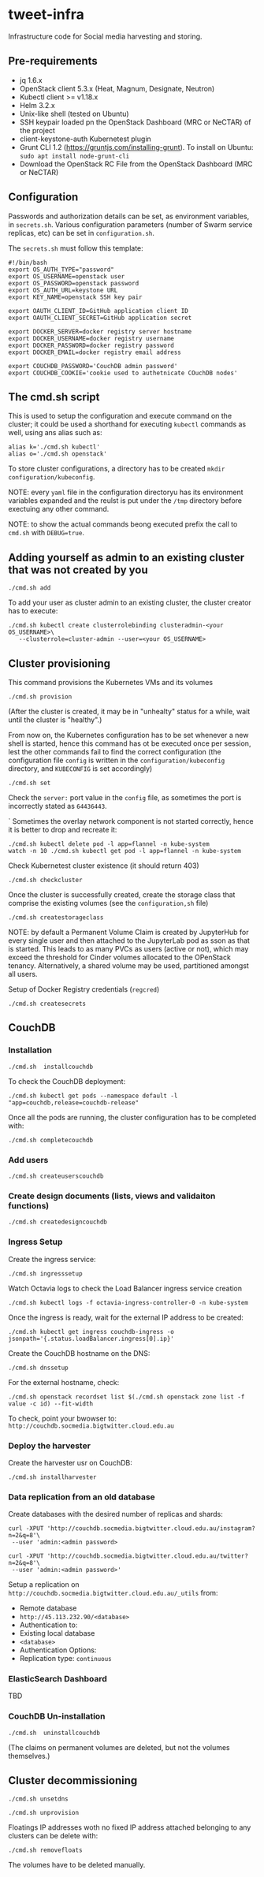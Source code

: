 # tweet-infra

Infrastructure code for Social media harvesting and storing.


## Pre-requirements

* jq 1.6.x
* OpenStack client 5.3.x (Heat, Magnum, Designate, Neutron) 
* Kubectl client >= v1.18.x
* Helm 3.2.x
* Unix-like shell (tested on Ubuntu)
* SSH keypair loaded pn the OpenStack Dashboard  (MRC or NeCTAR) of the project
* client-keystone-auth Kubernetest plugin
* Grunt CLI 1.2 (https://gruntjs.com/installing-grunt). To install on Ubuntu: `sudo apt install node-grunt-cli`
* Download the OpenStack RC File from the OpenStack Dashboard (MRC or NeCTAR)


## Configuration

Passwords and authorization details can be set, as environment variables, in `secrets.sh`.
Various configuration parameters (number of Swarm service replicas, etc) can be set in `configuration.sh`.

The `secrets.sh` must follow this template:

```shell script
#!/bin/bash
export OS_AUTH_TYPE="password"
export OS_USERNAME=openstack user
export OS_PASSWORD=openstack password
export OS_AUTH_URL=keystone URL
export KEY_NAME=openstack SSH key pair

export OAUTH_CLIENT_ID=GitHub application client ID
export OAUTH_CLIENT_SECRET=GitHub application secret

export DOCKER_SERVER=docker registry server hostname
export DOCKER_USERNAME=docker registry username
export DOCKER_PASSWORD=docker registry password
export DOCKER_EMAIL=docker registry email address

export COUCHDB_PASSWORD='CouchDB admin password'
export COUCHDB_COOKIE='cookie used to authetnicate COuchDB nodes'
```


## The cmd.sh script

This is used to setup the configuration and execute command on the cluster; it could be used a shorthand for executing
`kubectl` commands as well, using ans alias such as:
```shell script
alias k='./cmd.sh kubectl'
alias o='./cmd.sh openstack'
```
To store cluster configurations, a directory has to be created `mkdir configuration/kubeconfig`.
 
NOTE: every `yaml` file in the configuration directoryu has its environment variables expanded and the reulst is put under the `/tmp` directory before exectuing any other command.

NOTE: to show the actual commands beong executed prefix the call to `cmd.sh` with `DEBUG=true`. 


## Adding yourself as admin to an existing cluster that was not created by you

```shell script
./cmd.sh add
```

To add your user as cluster admin to an existing cluster, the cluster creator has to execute:
```
./cmd.sh kubectl create clusterrolebinding clusteradmin-<your OS_USERNAME>\
   --clusterrole=cluster-admin --user=<your OS_USERNAME>
```  


## Cluster provisioning

This command provisions the Kubernetes VMs and its volumes
```shell script
./cmd.sh provision
```
(After the cluster is created, it may be in "unhealty" status for a while, wait until the cluster is "healthy".)


From now on, the Kubernetes configuration has to be set whenever a new shell is started, hence this command
has ot be executed once per session, lest the other commands fail to find the correct configuration (the configuration file `config` is written in
the `configuration/kubeconfig` directory, and `KUBECONFIG` is set accordingly)
```shell script
./cmd.sh set
```
Check the `server:` port value in the `config` file, as sometimes the port is incorrectly stated as `64436443`.

`
Sometimes the overlay network component is not started correctly, hence it is better to drop and recreate it:
```shell script
./cmd.sh kubectl delete pod -l app=flannel -n kube-system
watch -n 10 ./cmd.sh kubectl get pod -l app=flannel -n kube-system 
```

Check Kubernetest cluster existence (it should return 403)
```shell script
./cmd.sh checkcluster
```

Once the cluster is successfully created, create the storage class that comprise the existing volumes
(see the `configuration,sh` file)
```shell script
./cmd.sh createstorageclass

```
NOTE: by default a Permanent Volume Claim is created by JupyterHub for every single user and then attached to the JupyterLab 
pod as sson as that is started. This leads to as many PVCs as users (active or not), which may exceed the threshold for Cinder
volumes allocated to the OPenStack tenancy. Alternatively, a shared volume may be used, partitioned amongst all users.


Setup of Docker Registry credentials (`regcred`)
```shell script
./cmd.sh createsecrets
```


## CouchDB

### Installation

```shell
./cmd.sh  installcouchdb
```

To check the CouchDB deployment:
```shell
./cmd.sh kubectl get pods --namespace default -l "app=couchdb,release=couchdb-release"
```

Once all the pods are running, the cluster configuration has to be completed with:
```shell
./cmd.sh completecouchdb
```


### Add users

```shell
./cmd.sh createuserscouchdb
```


### Create design documents (lists, views and validaiton functions)

```shell
./cmd.sh createdesigncouchdb
```


### Ingress Setup

Create the ingress service:
```shell script
./cmd.sh ingresssetup
```

Watch Octavia logs to check the Load Balancer ingress service creation 
```shell
./cmd.sh kubectl logs -f octavia-ingress-controller-0 -n kube-system
```

Once the ingress is ready, wait for the external IP address to be created: 
```shell script
./cmd.sh kubectl get ingress couchdb-ingress -o jsonpath='{.status.loadBalancer.ingress[0].ip}'
```

Create the CouchDB hostname on the DNS:
```shell script
./cmd.sh dnssetup
```

For the external hostname, check:
```shell
./cmd.sh openstack recordset list $(./cmd.sh openstack zone list -f value -c id) --fit-width
````

To check, point your bwowser to:
`http://couchdb.socmedia.bigtwitter.cloud.edu.au`


### Deploy the harvester

Create the harvester usr on CouchDB:
```shell
./cmd.sh installharvester
```

### Data replication from an old database

Create databases with the desired number of replicas and shards:
```shell
curl -XPUT 'http://couchdb.socmedia.bigtwitter.cloud.edu.au/instagram?n=2&q=8'\
 --user 'admin:<admin password>
```

```shell
curl -XPUT 'http://couchdb.socmedia.bigtwitter.cloud.edu.au/twitter?n=2&q=8'\
 --user 'admin:<admin password>'
```

Setup a replication on `http://couchdb.socmedia.bigtwitter.cloud.edu.au/_utils` 
from:
* Remote database
* `http://45.113.232.90/<database>`
* Authentication
to:
* Existing local database
* `<database>`
* Authentication
Options:
* Replication type: `continuous`


### ElasticSearch Dashboard

TBD


### CouchDB Un-installation

```shell
./cmd.sh  uninstallcouchdb
```
(The claims on permanent volumes are deleted, but not the volumes themselves.)


## Cluster decommissioning

```shell script
./cmd.sh unsetdns
```

```shell script
./cmd.sh unprovision
```

Floatings IP addresses woth no fixed IP address attached belonging to any clusters can be delete with:
```shell script
./cmd.sh removefloats
```

The volumes have to be deleted manually.

